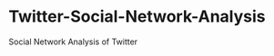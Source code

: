 Twitter-Social-Network-Analysis
===============================

Social Network Analysis of Twitter
